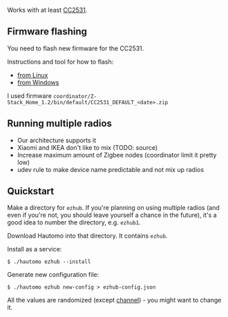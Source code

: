Works with at least [CC2531](https://www.zigbee2mqtt.io/information/supported_adapters.html).


Firmware flashing
-----------------

You need to flash new firmware for the CC2531.

Instructions and tool for how to flash:

- [from Linux](https://github.com/joonas-fi/cc-tool-docker)
- [from Windows](https://www.zigbee2mqtt.io/information/flashing_the_cc2531.html)

I used firmware `coordinator/Z-Stack_Home_1.2/bin/default/CC2531_DEFAULT_<date>.zip`


Running multiple radios
-----------------------

- Our architecture supports it
- Xiaomi and IKEA don't like to mix (TODO: source)
- Increase maximum amount of Zigbee nodes (coordinator limit it pretty low)
- udev rule to make device name predictable and not mix up radios


Quickstart
----------

Make a directory for `ezhub`. If you're planning on using multiple radios (and even if you're not,
you should leave yourself a chance in the future), it's a good idea to number the directory, e.g. `ezhub1`.

Download Hautomo into that directory. It contains `ezhub`.

Install as a service:

```console
$ ./hautomo ezhub --install
```

Generate new configuration file:

```console
$ ./hautomo ezhub new-config > ezhub-config.json
```

All the values are randomized
(except [channel](https://home-assistant-guide.com/2020/10/29/choose-your-zigbee-channel-wisely/)) -
you might want to change it.

